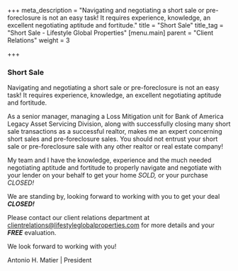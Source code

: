 +++
meta_description = "Navigating and negotiating a short sale or pre-foreclosure is not an easy task! It requires experience, knowledge, an excellent negotiating aptitude and fortitude."
title = "Short Sale"
title_tag = "Short Sale - Lifestyle Global Properties"
[menu.main]
parent = "Client Relations"
weight = 3

+++
### Short Sale

Navigating and negotiating a short sale or pre-foreclosure is not an easy task! It requires experience, knowledge, an excellent negotiating aptitude and fortitude.

As a senior manager, managing a Loss Mitigation unit for Bank of America Legacy Asset Servicing Division, along with successfully closing many short sale transactions as a successful realtor, makes me an expert concerning short sales and pre-foreclosure sales. You should not entrust your short sale or pre-foreclosure sale with any other realtor or real estate company!

My team and I have the knowledge, experience and the much needed negotiating aptitude and fortitude to properly navigate and negotiate with your lender on your behalf to get your home _SOLD,_ or your purchase _CLOSED!_

We are standing by, looking forward to working with you to get your deal **_CLOSED!_**

Please contact our client relations department at clientrelations@lifestyleglobalproperties.com for more details and your **_FREE_** evaluation.

We look forward to working with you!

Antonio H. Matier | President